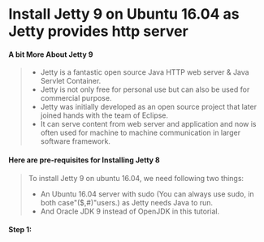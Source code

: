 # Install Jetty 9 on Ubuntu 16.04 as Jetty provides http server

#### A bit More About Jetty 9
> - Jetty is a fantastic open source Java HTTP web server & Java Servlet Container.
> - Jetty is not only free for personal use but can also be used for commercial purpose.
> - Jetty was initially developed as an open source project that later joined hands with the team of Eclipse.
> - It can serve content from web server and application and now is often used for machine to machine communication in larger software framework.
  

#### Here are pre-requisites for Installing Jetty 8
> To install Jetty 9 on ubuntu 16.04, we need following two things:
> - An Ubuntu 16.04 server with sudo (You can always use sudo, in both case"($,#)"users.) as Jetty needs Java to run.
> - And Oracle JDK 9 instead of OpenJDK in this tutorial.
  
  
#### Step 1: 

